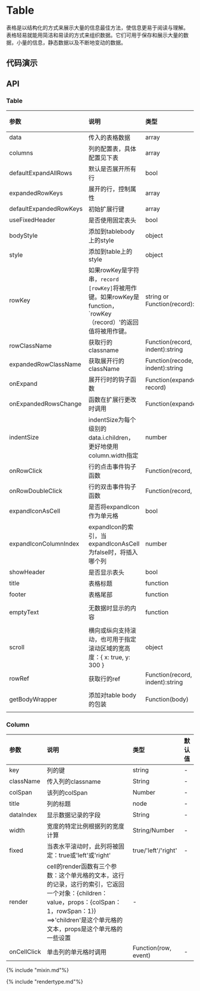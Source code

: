 # Table

表格是以结构化的方式来展示大量的信息最佳方法，使信息更易于阅读与理解。
表格轻易就能用简洁和易读的方式来组织数据。它们可用于保存和展示大量的数据，小量的信息，静态数据以及不断地变动的数据。

## 代码演示

## API

### Table

|参数|说明|类型|默认值|
|:--|:---|:--|:---|
|data|传入的表格数据|array|[]|
|columns|列的配置表，具体配置见下表|array|-|
|defaultExpandAllRows|默认是否展开所有行|bool|false|
|expandedRowKeys|展开的行，控制属性|array|-|
|defaultExpandedRowKeys|初始扩展行键|array|[]|
|useFixedHeader|是否使用固定表头|bool|false|
|bodyStyle|添加到tablebody上的style|object|{}|
|style|添加到table上的style|object|{}|
|rowKey|如果rowKey是字符串，`record [rowKey]`将被用作键。如果rowKey是function，`rowKey（record）'的返回值将被用作键。|	string or Function(record):string|'key'|
|rowClassName|获取行的classname|Function(record, index, indent):string|() => ''|
|expandedRowClassName|获取展开行的className|Function(recode, index, indent):string|() => ''|
|onExpand|展开行时的钩子函数|Function(expanded, record)|() => ''|
|onExpandedRowsChange|函数在扩展行更改时调用|Function(expandedRows)|() => ''|
|indentSize|indentSize为每个级别的data.i.children，更好地使用column.width指定|number|15|
|onRowClick|行的点击事件钩子函数|Function(record, index)|() => ''|
|onRowDoubleClick|行的双击事件钩子函数|Function(record, index)|() => ''|
|expandIconAsCell|是否将expandIcon作为单元格|bool|false|
|expandIconColumnIndex|expandIcon的索引，当expandIconAsCell为false时，将插入哪个列|number|0|
|showHeader|是否显示表头|bool|true|
|title|表格标题|function|-|
|footer|表格尾部|function|-|
|emptyText|无数据时显示的内容|function|() => 'No Data'|
|scroll|横向或纵向支持滚动，也可用于指定滚动区域的宽高度：{ x: true, y: 300 }|object|{}|
|rowRef|获取行的ref|Function(record, index, indent):string|() => null|
|getBodyWrapper|添加对table body的包装|Function(body)|body => body|

### Column

|参数|说明|类型|默认值|
|:--|:---|:--|:---|
|key|列的键|string|-|
|className|传入列的classname|String	|-|
|colSpan|该列的colSpan|Number|-|
|title|列的标题|node|-|
|dataIndex|	显示数据记录的字段|String|-|
|width|宽度的特定比例根据列的宽度计算|String/Number|-|
|fixed|	当表水平滚动时，此列将被固定：true或'left'或'right'| true/'left'/'right'|-|
|render|cell的render函数有三个参数：这个单元格的文本，这行的记录，这行的索引，它返回一个对象：{children：value，props：{colSpan：1，rowSpan：1}} ==>'children'是这个单元格的文本，props是这个单元格的一些设置|-|
|onCellClick|单击列的单元格时调用|Function(row, event)|-|


{% include "mixin.md"%}


{% include "rendertype.md"%}
